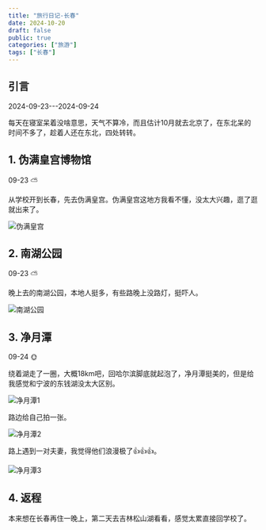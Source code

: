 ```yaml
---
title: "旅行日记-长春"
date: 2024-10-20
draft: false
public: true
categories: ["旅游"]
tags: ["长春"]
---
```

## 引言

2024-09-23---2024-09-24

每天在寝室呆着没啥意思，天气不算冷，而且估计10月就去北京了，在东北呆的时间不多了，趁着人还在东北，四处转转。

## 1. 伪满皇宫博物馆

09-23 :partly_sunny:

从学校开到长春，先去伪满皇宫。伪满皇宫这地方我看不懂，没太大兴趣，逛了逛就出来了。

![伪满皇宫](/images/daily-travel/changchun1.jpg '伪满皇宫')

<!-- <img src="/static/images/daily-travel/changchun1.jpg" width = "300" height = "200" alt="图片名称" /> -->

## 2. 南湖公园

09-23 :partly_sunny:

晚上去的南湖公园，本地人挺多，有些路晚上没路灯，挺吓人。

![南湖公园](/images/daily-travel/changchun2.jpg)

## 3. 净月潭

09-24 :sun_with_face:

绕着湖走了一圈，大概18km吧，回哈尔滨脚底就起泡了，净月潭挺美的，但是给我感觉和宁波的东钱湖没太大区别。

![净月潭1](/images/daily-travel/changchun3.jpg)

路边给自己拍一张。

![净月潭2](/images/daily-travel/changchun4.jpg)

路上遇到一对夫妻，我觉得他们浪漫极了:thumbsup::thumbsup::thumbsup:。

![净月潭3](/images/daily-travel/changchun5.jpg)

## 4. 返程

本来想在长春再住一晚上，第二天去吉林松山湖看看，感觉太累直接回学校了。